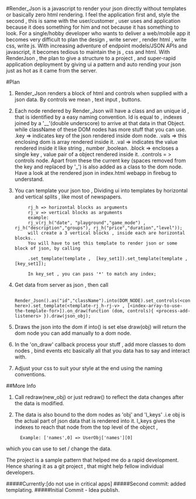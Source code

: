 #Render_Json is a javascript to render your json directly without templates or basically zero html rendering.
I feel the application first and, style the second , this is same with the user/customer , user uses and application because it does something for him and not because it has something to look. For a single/hobby developer who wants to deliver a web/mobile app it becomes very difficult to plan the design , write server , render html , write css, write js. With increasing adventure of endpoint models/JSON APIs and javascript, it becomes tedious to maintain the js , css and html. With RenderJson , the plan to give a structure to a project , and super-rapid application deployment by giving ui a pattern and auto rending your json just as hot as it came from the server.

#Plan 
1. Render_Json renders a block of html and controls when supplied with a json data. By controls we mean , text input , buttons.  
2. Each node rendered by Render_Json will have a class and an unique id , that is identified by a easy naming convention.
  	 Id is equal to ,  indexes  joined by a '__'(double underscore) to arrive at that data in that Object.
	 while className of these DOM nodes has more stuff that you can use.
	.key => indicates key of the json rendered inside dom node. 
	.vals => this enclosing dom is array rendered inside it.
	.val => indicates the value rendered inside it like string , number ,boolean.
	.block => encloses a single key , value pair of a object rendered inside it.
	.controls = > controls node.
	 Apart from these the current key (spaces removed from the key and replaced by '_') is also added as a class to the dom node. Have a look at the rendered json in index.html webapp in firebug to understand.

3. You can template your json too ,  Dividing ui into templates by horizontal and vertical splits , like most of newspapers. 

            rj_h => horizontal blocks as arguments
            rj_v => vertical blocks as arguments
            example:
            rj_v(rj_h("date", "playground","game_mode") , rj_h("description","groups"), rj_h("price","duration","level"));
            will create a 3 vertical blocks , inside each are horizontal blocks..
            You will have to set this template to render json or some block of json, by calling 
            
            .set_template(template ,  [key_set1]).set_template(template ,  [key_set1]); 
            
            In key_set , you can pass '*' to match any index;
            
4. Get data from server as json , then call
            
            Render_Json().as("id","className").into(DOM_NODE).set_controls(<controls-here>).set_template(<template-rj_h-rj-v> , [<index-array-to-use-the-template-for>]).on_draw(function (dom, controls){ <process-add-listeners> }).draw(json_obj); 
				
5. Draws the json into the dom if into() is set else draw(obj) will return the dom node you can add manually to a dom node.
6. In the 'on_draw' callback process your stuff , add more classes to dom nodes , bind events etc basically all that you data 	has to say and interact with.
7. Adjust your css to suit your style  at the end using the naming conventions. 

##More Info
1. Call redraw(new_obj) or just redraw() to reflect the data changes after the data is modified.
2. The data is also bound to the dom nodes as 'obj' and 'l_keys' .i.e obj is the actual part of json data that is rendered into it. l_keys gives the indexes to reach that node from the top level of the object ,

		 Example: ['names',0] => UserObj['names'][0]
		 		 
which you can use to set / change the data.

The project is a sample pattern that helped me do a rapid development. Hence sharing it as a git project , that might help fellow individual developers.

#####Currently:[do not use in critical apps]
#####Second commit: added templating.
#####Initial Commit - Idea publish.
